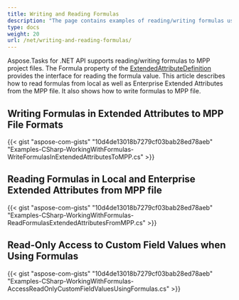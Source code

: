 ```yaml
---
title: Writing and Reading Formulas
description: "The page contains examples of reading/writing formulas used by Aspose.Tasks for .NET library for calculations."
type: docs
weight: 20
url: /net/writing-and-reading-formulas/
---
```


Aspose.Tasks for .NET API supports reading/writing formulas to MPP project files. The Formula property of the [ExtendedAttributeDefinition](https://reference.aspose.com/tasks/net/aspose.tasks/extendedattributedefinition) provides the interface for reading the formula value. This article describes how to read formulas from local as well as Enterprise Extended Attributes from the MPP file. It also shows how to write formulas to MPP file.

## **Writing Formulas in Extended Attributes to MPP File Formats**

{{< gist "aspose-com-gists" "10d4de13018b7279cf03bab28ed78aeb" "Examples-CSharp-WorkingWithFormulas-WriteFormulasInExtendedAttributesToMPP.cs" >}}

## **Reading Formulas in Local and Enterprise Extended Attributes from MPP file**

{{< gist "aspose-com-gists" "10d4de13018b7279cf03bab28ed78aeb" "Examples-CSharp-WorkingWithFormulas-ReadFormulasExtendedAttributesFromMPP.cs" >}}

## **Read-Only Access to Custom Field Values when Using Formulas**

{{< gist "aspose-com-gists" "10d4de13018b7279cf03bab28ed78aeb" "Examples-CSharp-WorkingWithFormulas-AccessReadOnlyCustomFieldValuesUsingFormulas.cs" >}}
